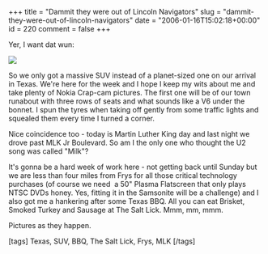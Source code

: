 +++
title = "Dammit they were out of Lincoln Navigators"
slug = "dammit-they-were-out-of-lincoln-navigators"
date = "2006-01-16T15:02:18+00:00"
id = 220
comment = false
+++

Yer, I want dat wun:

![](http://www.starlimos.de/images/unusual/navigat3.jpg)

So we only got a massive SUV instead of a planet-sized one on our arrival in Texas. We're here for the week and I hope I keep my wits about me and take plenty of Nokia Crap-cam pictures. The first one will be of our town runabout with three rows of seats and what sounds like a V6 under the bonnet. I spun the tyres when taking off gently from some traffic lights and squealed them every time I turned a corner.

Nice coincidence too - today is Martin Luther King day and last night we drove past MLK Jr Boulevard. So am I the only one who thought the U2 song was called "Milk"?

It's gonna be a hard week of work here - not getting back until Sunday but we are less than four miles from Frys for all those critical technology purchases (of course we need  a 50" Plasma Flatscreen that only plays NTSC DVDs honey. Yes, fitting it in the Samsonite will be a challenge) and I also got me a hankering after some Texas BBQ. All you can eat Brisket, Smoked Turkey and Sausage at The Salt Lick. Mmm, mm, mmm.

Pictures as they happen.

[tags] Texas, SUV, BBQ, The Salt Lick, Frys, MLK [/tags]

